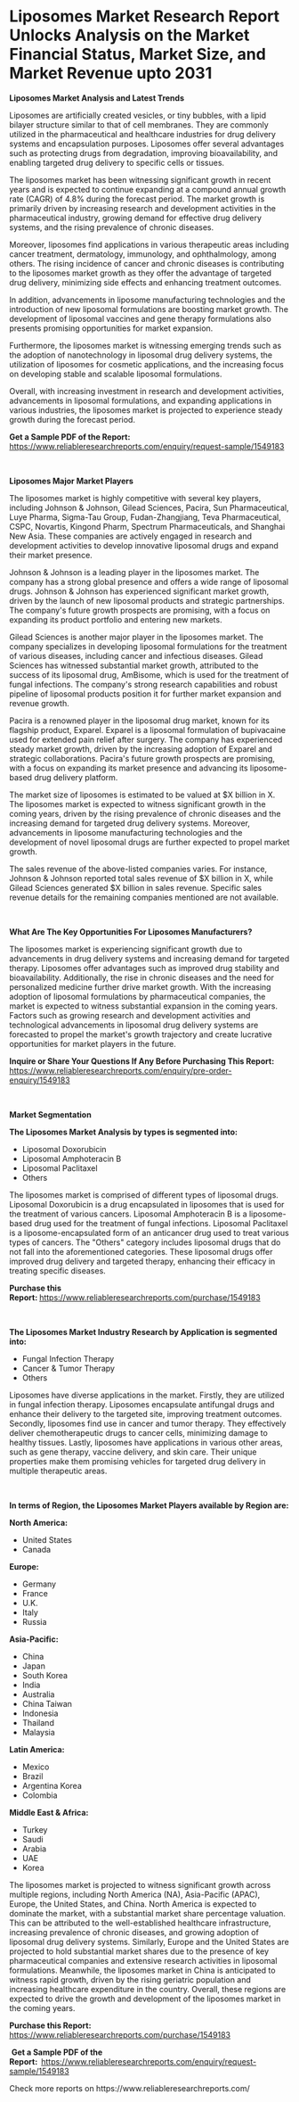 <p><h1>Liposomes Market Research Report Unlocks Analysis on the Market Financial Status, Market Size, and Market Revenue upto 2031</h1></p><p><strong>Liposomes Market Analysis and Latest Trends</strong></p>
<p><p>Liposomes are artificially created vesicles, or tiny bubbles, with a lipid bilayer structure similar to that of cell membranes. They are commonly utilized in the pharmaceutical and healthcare industries for drug delivery systems and encapsulation purposes. Liposomes offer several advantages such as protecting drugs from degradation, improving bioavailability, and enabling targeted drug delivery to specific cells or tissues.</p><p>The liposomes market has been witnessing significant growth in recent years and is expected to continue expanding at a compound annual growth rate (CAGR) of 4.8% during the forecast period. The market growth is primarily driven by increasing research and development activities in the pharmaceutical industry, growing demand for effective drug delivery systems, and the rising prevalence of chronic diseases.</p><p>Moreover, liposomes find applications in various therapeutic areas including cancer treatment, dermatology, immunology, and ophthalmology, among others. The rising incidence of cancer and chronic diseases is contributing to the liposomes market growth as they offer the advantage of targeted drug delivery, minimizing side effects and enhancing treatment outcomes.</p><p>In addition, advancements in liposome manufacturing technologies and the introduction of new liposomal formulations are boosting market growth. The development of liposomal vaccines and gene therapy formulations also presents promising opportunities for market expansion.</p><p>Furthermore, the liposomes market is witnessing emerging trends such as the adoption of nanotechnology in liposomal drug delivery systems, the utilization of liposomes for cosmetic applications, and the increasing focus on developing stable and scalable liposomal formulations.</p><p>Overall, with increasing investment in research and development activities, advancements in liposomal formulations, and expanding applications in various industries, the liposomes market is projected to experience steady growth during the forecast period.</p></p>
<p><strong>Get a Sample PDF of the Report:&nbsp;</strong> <a href="https://www.reliableresearchreports.com/enquiry/request-sample/1549183">https://www.reliableresearchreports.com/enquiry/request-sample/1549183</a></p>
<p>&nbsp;</p>
<p><strong>Liposomes Major Market Players</strong></p>
<p><p>The liposomes market is highly competitive with several key players, including Johnson & Johnson, Gilead Sciences, Pacira, Sun Pharmaceutical, Luye Pharma, Sigma-Tau Group, Fudan-Zhangjiang, Teva Pharmaceutical, CSPC, Novartis, Kingond Pharm, Spectrum Pharmaceuticals, and Shanghai New Asia. These companies are actively engaged in research and development activities to develop innovative liposomal drugs and expand their market presence.</p><p>Johnson & Johnson is a leading player in the liposomes market. The company has a strong global presence and offers a wide range of liposomal drugs. Johnson & Johnson has experienced significant market growth, driven by the launch of new liposomal products and strategic partnerships. The company's future growth prospects are promising, with a focus on expanding its product portfolio and entering new markets.</p><p>Gilead Sciences is another major player in the liposomes market. The company specializes in developing liposomal formulations for the treatment of various diseases, including cancer and infectious diseases. Gilead Sciences has witnessed substantial market growth, attributed to the success of its liposomal drug, AmBisome, which is used for the treatment of fungal infections. The company's strong research capabilities and robust pipeline of liposomal products position it for further market expansion and revenue growth.</p><p>Pacira is a renowned player in the liposomal drug market, known for its flagship product, Exparel. Exparel is a liposomal formulation of bupivacaine used for extended pain relief after surgery. The company has experienced steady market growth, driven by the increasing adoption of Exparel and strategic collaborations. Pacira's future growth prospects are promising, with a focus on expanding its market presence and advancing its liposome-based drug delivery platform.</p><p>The market size of liposomes is estimated to be valued at $X billion in X. The liposomes market is expected to witness significant growth in the coming years, driven by the rising prevalence of chronic diseases and the increasing demand for targeted drug delivery systems. Moreover, advancements in liposome manufacturing technologies and the development of novel liposomal drugs are further expected to propel market growth.</p><p>The sales revenue of the above-listed companies varies. For instance, Johnson & Johnson reported total sales revenue of $X billion in X, while Gilead Sciences generated $X billion in sales revenue. Specific sales revenue details for the remaining companies mentioned are not available.</p></p>
<p>&nbsp;</p>
<p><strong>What Are The Key Opportunities For Liposomes Manufacturers?</strong></p>
<p><p>The liposomes market is experiencing significant growth due to advancements in drug delivery systems and increasing demand for targeted therapy. Liposomes offer advantages such as improved drug stability and bioavailability. Additionally, the rise in chronic diseases and the need for personalized medicine further drive market growth. With the increasing adoption of liposomal formulations by pharmaceutical companies, the market is expected to witness substantial expansion in the coming years. Factors such as growing research and development activities and technological advancements in liposomal drug delivery systems are forecasted to propel the market's growth trajectory and create lucrative opportunities for market players in the future.</p></p>
<p><strong>Inquire or Share Your Questions If Any Before Purchasing This Report:</strong> <a href="https://www.reliableresearchreports.com/enquiry/pre-order-enquiry/1549183">https://www.reliableresearchreports.com/enquiry/pre-order-enquiry/1549183</a></p>
<p>&nbsp;</p>
<p><strong>Market Segmentation</strong></p>
<p><strong>The Liposomes Market Analysis by types is segmented into:</strong></p>
<p><ul><li>Liposomal Doxorubicin</li><li>Liposomal Amphoteracin B</li><li>Liposomal Paclitaxel</li><li>Others</li></ul></p>
<p><p>The liposomes market is comprised of different types of liposomal drugs. Liposomal Doxorubicin is a drug encapsulated in liposomes that is used for the treatment of various cancers. Liposomal Amphoteracin B is a liposome-based drug used for the treatment of fungal infections. Liposomal Paclitaxel is a liposome-encapsulated form of an anticancer drug used to treat various types of cancers. The "Others" category includes liposomal drugs that do not fall into the aforementioned categories. These liposomal drugs offer improved drug delivery and targeted therapy, enhancing their efficacy in treating specific diseases.</p></p>
<p><strong>Purchase this Report:&nbsp;</strong><a href="https://www.reliableresearchreports.com/purchase/1549183">https://www.reliableresearchreports.com/purchase/1549183</a></p>
<p>&nbsp;</p>
<p><strong>The Liposomes Market Industry Research by Application is segmented into:</strong></p>
<p><ul><li>Fungal Infection Therapy</li><li>Cancer & Tumor Therapy</li><li>Others</li></ul></p>
<p><p>Liposomes have diverse applications in the market. Firstly, they are utilized in fungal infection therapy. Liposomes encapsulate antifungal drugs and enhance their delivery to the targeted site, improving treatment outcomes. Secondly, liposomes find use in cancer and tumor therapy. They effectively deliver chemotherapeutic drugs to cancer cells, minimizing damage to healthy tissues. Lastly, liposomes have applications in various other areas, such as gene therapy, vaccine delivery, and skin care. Their unique properties make them promising vehicles for targeted drug delivery in multiple therapeutic areas.</p></p>
<p>&nbsp;</p>
<p><strong>In terms of Region, the Liposomes Market Players available by Region are:</strong></p>
<p>
    <p> <strong> North America: </strong>
        <ul>
            <li>United States</li>
            <li>Canada</li>
        </ul>
        </p> 
    <p> <strong> Europe: </strong>
        <ul>
            <li>Germany</li>
            <li>France</li>
            <li>U.K.</li>
            <li>Italy</li>
            <li>Russia</li>
        </ul>
        </p> 
    <p> <strong> Asia-Pacific: </strong>
        <ul>
            <li>China</li>
            <li>Japan</li>
            <li>South Korea</li>
            <li>India</li>
            <li>Australia</li>
            <li>China Taiwan</li>
            <li>Indonesia</li>
            <li>Thailand</li>
            <li>Malaysia</li>
        </ul>
        </p> 
    <p> <strong> Latin America: </strong>
        <ul>
            <li>Mexico</li>
            <li>Brazil</li>
            <li>Argentina Korea</li>
            <li>Colombia</li>
        </ul>
        </p> 
    <p> <strong> Middle East & Africa: </strong>
        <ul>
            <li>Turkey</li>
            <li>Saudi</li>
            <li>Arabia</li>
            <li>UAE</li>
            <li>Korea</li>
        </ul>
    </p>
    </p>
<p><p>The liposomes market is projected to witness significant growth across multiple regions, including North America (NA), Asia-Pacific (APAC), Europe, the United States, and China. North America is expected to dominate the market, with a substantial market share percentage valuation. This can be attributed to the well-established healthcare infrastructure, increasing prevalence of chronic diseases, and growing adoption of liposomal drug delivery systems. Similarly, Europe and the United States are projected to hold substantial market shares due to the presence of key pharmaceutical companies and extensive research activities in liposomal formulations. Meanwhile, the liposomes market in China is anticipated to witness rapid growth, driven by the rising geriatric population and increasing healthcare expenditure in the country. Overall, these regions are expected to drive the growth and development of the liposomes market in the coming years.</p></p>
<p><strong>Purchase this Report: </strong><a href="https://www.reliableresearchreports.com/purchase/1549183">https://www.reliableresearchreports.com/purchase/1549183</a></p>
<p>&nbsp;<strong>Get a Sample PDF of the Report:&nbsp;&nbsp;</strong><a href="https://www.reliableresearchreports.com/enquiry/request-sample/1549183">https://www.reliableresearchreports.com/enquiry/request-sample/1549183</a></p>
<p><strong></strong></p>
<p>Check more reports on https://www.reliableresearchreports.com/</p>